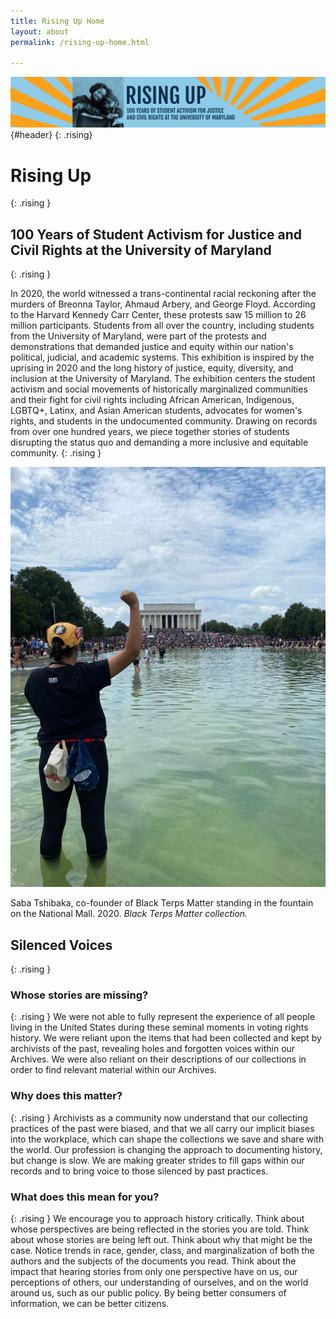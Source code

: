 ```yaml
---
title: Rising Up Home
layout: about
permalink: /rising-up-home.html

---
```

 
![Home header banner](objects/a_homepage_headline.png)
{#header} {: .rising}

# Rising Up 
{: .rising }
## 100 Years of Student Activism for Justice and Civil Rights at the University of Maryland 
{: .rising }

In 2020, the world witnessed a trans-continental racial reckoning after the murders of Breonna Taylor, Ahmaud Arbery, and George Floyd. According to the Harvard Kennedy Carr Center, these protests saw 15 million to 26 million participants. Students from all over the country, including students from the University of Maryland, were part of the protests and demonstrations that demanded justice and equity within our nation's political, judicial, and academic systems. This exhibition is inspired by the uprising in 2020 and the long history of justice, equity, diversity, and inclusion at the University of Maryland. The exhibition centers the student activism and social movements of historically marginalized communities and their fight for civil rights including African American, Indigenous, LGBTQ+, Latinx, and Asian American students, advocates for women's rights, and students in the undocumented community. Drawing on records from over one hundred years, we piece together stories of students disrupting the status quo and demanding a more inclusive and equitable community.
{: .rising }

<div class="rising-box" markdown="1"> 
  <div class="rising-child" markdown="1"> 
  
![Saba Tshibaka, co-founder of Black Terps Matter standing in the fountain on the National Mall](objects/saba-photo-national-mall-1.jpg "Saba Tshibaka") 
  
Saba Tshibaka, co-founder of Black Terps Matter standing in the fountain on the National Mall. 2020. _Black Terps Matter collection._
  
  </div>

  <div id="block" class="rising-child" markdown="1">
   
## Silenced Voices
  {: .rising }

### Whose stories are missing? 
  {: .rising }
We were not able to fully represent the experience of all people living in the United States during these seminal moments in voting rights history. We were reliant upon the items that had been collected and kept by archivists of the past, revealing holes and forgotten voices within our Archives. We were also reliant on their descriptions of our collections in order to find relevant material within our Archives. 

### Why does this matter? 
  {: .rising }
Archivists as a community now understand that our collecting practices of the past were biased, and that we all carry our implicit biases into the workplace, which can shape the collections we save and share with the world. Our profession is changing the approach to documenting history, but change is slow. We are making greater strides to fill gaps within our records and to bring voice to those silenced by past practices. 

### What does this mean for you?
  {: .rising }
We encourage you to approach history critically. Think about whose perspectives are being reflected in the stories you are told. Think about whose stories are being left out. Think about why that might be the case. Notice trends in race, gender, class, and marginalization of both the authors and the subjects of the documents you read. Think about the impact that hearing stories from only one perspective have on us, our perceptions of others, our understanding of ourselves, and on the world around us, such as our public policy. By being better consumers of information, we can be better citizens.

  </div>
</div>

